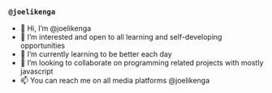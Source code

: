 ### `@joelikenga`
- 👋 Hi, I’m @joelikenga
- 👀 I’m interested and open to all learning and self-developing opportunities
- 🌱 I’m currently learning to be better each day
- 💞️ I’m looking to collaborate on programming related projects with mostly javascript
- 📫 You can reach me on all media platforms @joelikenga

<!---
joelikenga/joelikenga is a ✨ special ✨ repository because its `README.md` (this file) appears on your GitHub profile.
You can click the Preview link to take a look at your changes.
--->
